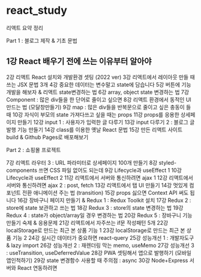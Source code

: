 # react_study
리액트 요약 정리

Part 1 : 블로그 제작 & 기초 문법

## 1강	React 배우기 전에 쓰는 이유부터 알아야
2강	리액트 React 설치와 개발환경 셋팅 (2022 ver)
3강	리액트에서 레이아웃 만들 때 쓰는 JSX 문법 3개
4강	중요한 데이터는 변수말고 state에 담습니다
5강	버튼에 기능개발을 해보자 & 리액트 state변경하는 법
6강	array, object state 변경하는 법
7강	Component : 많은 div들을 한 단어로 줄이고 싶으면
8강	리액트 환경에서 동적인 UI 만드는 법 (모달창만들기)
9강	map : 많은 div들을 반복문으로 줄이고 싶은 충동이 들 때
10강	자식이 부모의 state 가져다쓰고 싶을 때는 props
11강	props를 응용한 상세페이지 만들기
12강	input 1 : 사용자가 입력한 글 다루기
13강	input 다루기 2 : 블로그 글발행 기능 만들기
14강	class를 이용한 옛날 React 문법
15강	만든 리액트 사이트 build & Github Pages로 배포해보기

Part 2 : 쇼핑몰 프로젝트

7강	리액트 라우터 3 : URL 파라미터로 상세페이지 100개 만들기
8강	styled-components 쓰면 CSS 파일 없어도 되는데
9강	Lifecycle과 useEffect 1
10강	Lifecycle과 useEffect 2
11강	리액트에서 서버와 통신하려면 ajax 1
12강	리액트에서 서버와 통신하려면 ajax 2 : post, fetch
13강	리액트에서 탭 UI 만들기
14강	멋있게 컴포넌트 전환 애니메이션 주는 법 (transition)
15강	props 싫으면 Context API 써도 됩니다
16강	장바구니 페이지 만들기 & Redux 1 : Redux Toolkit 설치
17강	Redux 2 : store에 state 보관하고 쓰는 법
18강	Redux 3 : store의 state 변경하는 법
19강	Redux 4 : state가 object/array일 경우 변경하는 법
20강	Redux 5 : 장바구니 기능 만들기 숙제 & 응용문제
21강	리액트에서 자주쓰는 if문 작성패턴 5개
22강	localStorage로 만드는 최근 본 상품 기능 1
23강	localStorage로 만드는 최근 본 상품 기능 2
24강	실시간 데이터가 중요하면 react-query
25강	성능개선 1 : 개발자도구 & lazy import
26강	성능개선 2 : 재렌더링 막는 memo, useMemo
27강	성능개선 3 : useTransition, useDeferredValue
28강	PWA 셋팅해서 앱으로 발행하기 (모바일앱인척하기)
29강	state 변경함수 사용할 때 주의점 : async
30강	Node+Express 서버와 React 연동하려면

